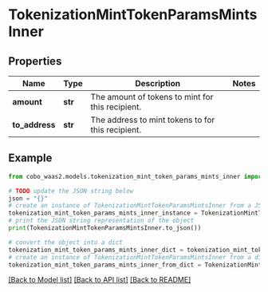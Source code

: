 # TokenizationMintTokenParamsMintsInner


## Properties

Name | Type | Description | Notes
------------ | ------------- | ------------- | -------------
**amount** | **str** | The amount of tokens to mint for this recipient. | 
**to_address** | **str** | The address to mint tokens to for this recipient. | 

## Example

```python
from cobo_waas2.models.tokenization_mint_token_params_mints_inner import TokenizationMintTokenParamsMintsInner

# TODO update the JSON string below
json = "{}"
# create an instance of TokenizationMintTokenParamsMintsInner from a JSON string
tokenization_mint_token_params_mints_inner_instance = TokenizationMintTokenParamsMintsInner.from_json(json)
# print the JSON string representation of the object
print(TokenizationMintTokenParamsMintsInner.to_json())

# convert the object into a dict
tokenization_mint_token_params_mints_inner_dict = tokenization_mint_token_params_mints_inner_instance.to_dict()
# create an instance of TokenizationMintTokenParamsMintsInner from a dict
tokenization_mint_token_params_mints_inner_from_dict = TokenizationMintTokenParamsMintsInner.from_dict(tokenization_mint_token_params_mints_inner_dict)
```
[[Back to Model list]](../README.md#documentation-for-models) [[Back to API list]](../README.md#documentation-for-api-endpoints) [[Back to README]](../README.md)


